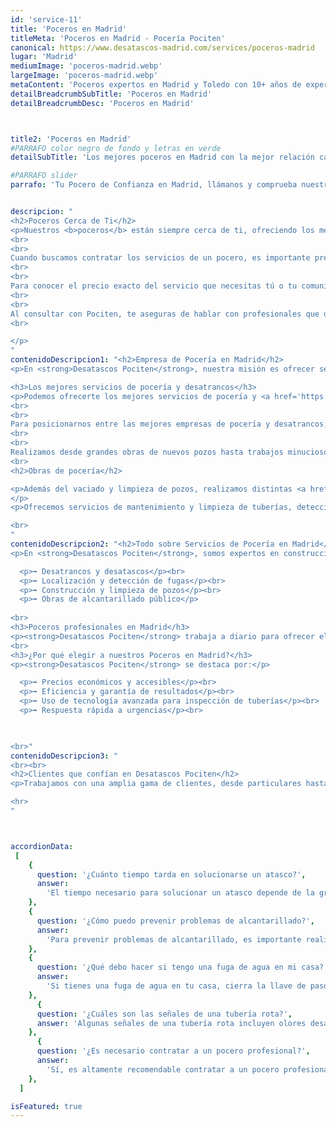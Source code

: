 ```yaml
---
id: 'service-11'
title: 'Poceros en Madrid'
titleMeta: 'Poceros en Madrid - Pocería Pociten'
canonical: https://www.desatascos-madrid.com/services/poceros-madrid
lugar: 'Madrid'
mediumImage: 'poceros-madrid.webp'
largeImage: 'poceros-madrid.webp'
metaContent: 'Poceros expertos en Madrid y Toledo con 10+ años de experiencia. Líderes en saneamiento y pocería, ofrecemos soluciones eficaces para todo tipo de problemas de alcantarillado.☎️​ 647 376 782.'
detailBreadcrumbSubTitle: 'Poceros en Madrid'
detailBreadcrumbDesc: 'Poceros en Madrid'



title2: 'Poceros en Madrid'
#PARRAFO color negro de fondo y letras en verde
detailSubTitle: 'Los mejores poceros en Madrid con la mejor relación calidad - precio'

#PARRAFO slider
parrafo: 'Tu Pocero de Confianza en Madrid, llámanos y comprueba nuestros precios'


descripcion: "
<h2>Poceros Cerca de Ti</h2>
<p>Nuestros <b>poceros</b> están siempre cerca de ti, ofreciendo los mejores servicios y precios en pocería dentro de tu localidad, ya sea en la provincia de <b>Madrid o Toledo</b>. La pocería es un trabajo especializado que debe ser realizado por profesionales con experiencia y equipados con maquinaria de gran tamaño.
<br>
<br>
Cuando buscamos contratar los servicios de un pocero, es importante prestar atención al precio que cada empresa nos ofrece. En Pociten, somos una compañía con amplia experiencia y numerosos clientes satisfechos. Gracias a nuestros años de trabajo, hemos desarrollado un método efectivo y eficiente que nos permite reducir costos y ofrecer un <b>servicio de pocería económico en Madrid</b>.
<br>
<br> 
Para conocer el precio exacto del servicio que necesitas tú o tu comunidad de vecinos, lo más recomendable es que nos contactes. Dependiendo del tipo de obra de pocería, la maquinaria necesaria y la complejidad del espacio de trabajo, el precio de nuestros servicios puede variar.
<br>
<br>
Al consultar con Pociten, te aseguras de hablar con profesionales que ofrecen precios competitivos y ajustados al mercado actual. Solicita un presupuesto para tu trabajo de pocería en Madrid ahora mismo, sin compromiso, a través de nuestros formularios de contacto en la web o por teléfono.
<br>

</p>
"
contenidoDescripcion1: "<h2>Empresa de Pocería en Madrid</h2>
<p>En <strong>Desatascos Pociten</strong>, nuestra misión es ofrecer servicios de desatascos económicos y completos en pocería. Utilizamos tecnología de última generación para servicios urgentes, asegurando soluciones rápidas y eficientes. Nuestros valores incluyen fidelidad, compromiso, seriedad, honestidad y transparencia. Ofrecemos servicio de pocería 24 horas los 365 días del año para cualquier tipo de urgencia.</p>

<h3>Los mejores servicios de pocería y desatrancos</h3>
<p>Podemos ofrecerte los mejores servicios de pocería y <a href='https://www.desatascos-madrid.com/services/desatrancos'>desatrancos</a>  gracias a nuestro equipo experimentado y a las mejores herramientas y maquinarias del mercado. Todos nuestros servicios están garantizados, ofreciendo calidad y un trato cercano y personalizado. Nuestro equipo es profesional, serio y eficaz, con una gran experiencia en el sector.
<br>
<br>
Para posicionarnos entre las mejores empresas de pocería y desatrancos, ofrecemos una amplia gama de servicios. A través de Pociten, puedes contratar todos los servicios necesarios para la instalación, mantenimiento y reparación de fontanería, alcantarillado, pozos y fosas sépticas.
<br>
<br>
Realizamos desde grandes obras de nuevos pozos hasta trabajos minuciosos, como la inspección de tuberías en hogares. Contamos con camiones cuba para transportar grandes volúmenes de agua y con las cámaras más avanzadas para inspecciones detalladas.
<br>
<h2>Obras de pocería</h2>

<p>Además del vaciado y limpieza de pozos, realizamos distintas <a href='https://www.desatascos-madrid.com/services/obras-de-poceria'>obras de pocería</a>. Nuestro equipo está capacitado para la reparación y rehabilitación de pozos existentes y la construcción de nuevos. Con años de experiencia, hemos trabajado en edificios, fincas y comunidades de vecinos, adaptándonos a todo tipo de requerimientos.
</p>
<p>Ofrecemos servicios de mantenimiento y limpieza de tuberías, detección de arquetas ocultas, construcción y reparación de pozos y galerías, y reformas de alcantarillado. En construcciones antiguas, rediseñamos y mejoramos la red de saneamiento, incluyendo fosas sépticas, para evitar problemas futuros.</p>

<br>
"
contenidoDescripcion2: "<h2>Todo sobre Servicios de Pocería en Madrid</h2>
<p>En <strong>Desatascos Pociten</strong>, somos expertos en construcción, limpieza de saneamientos y mantenimiento de pozos de aguas residuales. Nuestros servicios incluyen:</p>

  <p>➡️ Desatrancos y desatascos</p><br>
  <p>➡️ Localización y detección de fugas</p><br>
  <p>➡️ Construcción y limpieza de pozos</p><br>
  <p>➡️ Obras de alcantarillado público</p>
  
<br>
<h3>Poceros profesionales en Madrid</h3>
<p><strong>Desatascos Pociten</strong> trabaja a diario para ofrecer el mejor servicio a los mejores precios. Nos desplazamos por toda la comunidad de Madrid, garantizando un servicio rápido y eficiente.</p>
<br>
<h3>¿Por qué elegir a nuestros Poceros en Madrid?</h3>
<p><strong>Desatascos Pociten</strong> se destaca por:</p>

  <p>➡️ Precios económicos y accesibles</p><br>
  <p>➡️ Eficiencia y garantía de resultados</p><br>
  <p>➡️ Uso de tecnología avanzada para inspección de tuberías</p><br>
  <p>➡️ Respuesta rápida a urgencias</p><br>
  


<br>"
contenidoDescripcion3: "
<br><br>
<h2>Clientes que confían en Desatascos Pociten</h2>
<p>Trabajamos con una amplia gama de clientes, desde particulares hasta grandes empresas y administraciones públicas.</p>

<hr>
"



accordionData:
 [
    {
      question: '¿Cuánto tiempo tarda en solucionarse un atasco?',
      answer:
        'El tiempo necesario para solucionar un atasco depende de la gravedad y la complejidad del problema. En general, los poceros profesionales realizan intervenciones rápidas y eficientes para minimizar las molestias.',
    },
    {
      question: '¿Cómo puedo prevenir problemas de alcantarillado?',
      answer:
        'Para prevenir problemas de alcantarillado, es importante realizar un mantenimiento preventivo regular, evitando arrojar objetos no adecuados por el desagüe y realizando limpiezas periódicas para eliminar obstrucciones y residuos acumulados.',
    },
    {
      question: '¿Qué debo hacer si tengo una fuga de agua en mi casa?',
      answer:
        'Si tienes una fuga de agua en tu casa, cierra la llave de paso para detener el flujo de agua y evita mayores daños. Luego, contacta a una empresa de pocería profesional para que realice las reparaciones necesarias.'
    },
      {
      question: '¿Cuáles son las señales de una tubería rota?',
      answer: 'Algunas señales de una tubería rota incluyen olores desagradables, humedad o filtraciones en techos o paredes, disminución en la presión del agua y la aparición de manchas de moho o corrosión.'
    },
      {
      question: '¿Es necesario contratar a un pocero profesional?',
      answer:
        'Sí, es altamente recomendable contratar a un pocero profesional para garantizar un trabajo seguro y de calidad. Los poceros profesionales cuentan con los conocimientos, experiencia y herramientas necesarias para solucionar los problemas de las redes de saneamiento de manera eficiente.',
    },
  ]

isFeatured: true
---
```

